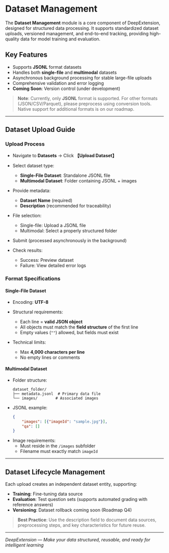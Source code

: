 # Dataset Management  

The **Dataset Management** module is a core component of DeepExtension, designed for structured data processing. It supports standardized dataset uploads, versioned management, and end-to-end tracking, providing high-quality data for model training and evaluation.  

## Key Features  
- Supports **JSONL** format datasets  
- Handles both **single-file** and **multimodal** datasets  
- Asynchronous background processing for stable large-file uploads  
- Comprehensive validation and error logging  
- **Coming Soon**: Version control (under development)  

> **Note**: Currently, only **JSONL** format is supported. For other formats (JSON/CSV/Parquet), please preprocess using conversion tools. Native support for additional formats is on our roadmap.  

---

## Dataset Upload Guide  

### Upload Process  
- Navigate to **Datasets** → Click **【Upload Dataset】**  
- Select dataset type:  
    - **Single-File Dataset**: Standalone JSONL file  
    - **Multimodal Dataset**: Folder containing JSONL + images  

- Provide metadata:    
    - **Dataset Name** (required)  
    - **Description** (recommended for traceability)  

- File selection:    
    - Single-file: Upload a JSONL file  
    - Multimodal: Select a properly structured folder 

- Submit (processed asynchronously in the background)    
- Check results:    
    - Success: Preview dataset  
    - Failure: View detailed error logs  

### Format Specifications  

#### Single-File Dataset  
-  Encoding: **UTF-8**  
- Structural requirements:  
    - Each line = **valid JSON object**  
    - All objects must match the **field structure** of the first line  
    - Empty values (`""`) allowed, but fields must exist  
   
-  Technical limits:   
    - Max **4,000 characters per line**  
    - No empty lines or comments  

#### Multimodal Dataset  
- Folder structure:  
   ```
   dataset_folder/  
   ├── metadata.jsonl  # Primary data file  
   └── images/        # Associated images  
   ```  
- JSONL example:  
   ```json  
   {  
       "images": [{"imageId": "sample.jpg"}],  
       "qa": []  
   }  
   ```  
- Image requirements:
    - Must reside in the `/images` subfolder  
    - Filename must exactly match `imageId`  

---

## Dataset Lifecycle Management  
Each upload creates an independent dataset entity, supporting:    

- **Training**: Fine-tuning data source  
- **Evaluation**: Test question sets (supports automated grading with reference answers)  
- **Versioning**: Dataset rollback coming soon (Roadmap Q4)  

> **Best Practice**: Use the description field to document data sources, preprocessing steps, and key characteristics for future reuse.  

---  

*DeepExtension — Make your data structured, reusable, and ready for intelligent learning*


